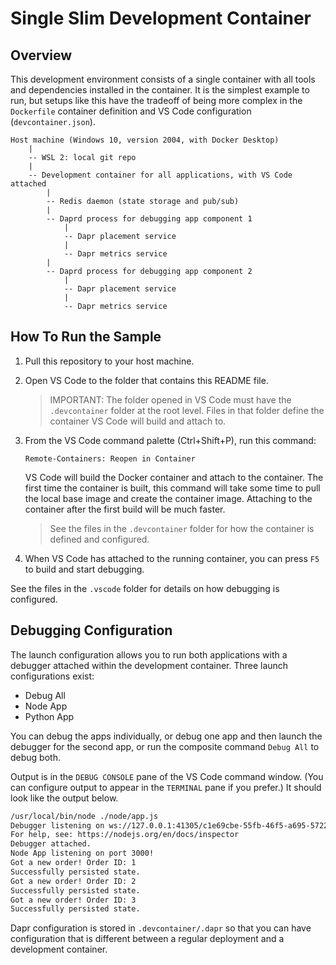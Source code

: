 # Single Slim Development Container

## Overview

This development environment consists of a single container with all tools and dependencies installed in the container. It is the simplest example to run, but setups like this have the tradeoff of being more complex in the `Dockerfile` container definition and VS Code configuration (`devcontainer.json`).

```ASCII
Host machine (Windows 10, version 2004, with Docker Desktop)
    |
    -- WSL 2: local git repo
    |
    -- Development container for all applications, with VS Code attached
        |
        -- Redis daemon (state storage and pub/sub)
        |
        -- Daprd process for debugging app component 1
            |
            -- Dapr placement service
            |
            -- Dapr metrics service
        |
        -- Daprd process for debugging app component 2
            |
            -- Dapr placement service
            |
            -- Dapr metrics service
```

## How To Run the Sample

1. Pull this repository to your host machine.
1. Open VS Code to the folder that contains this README file.

    > IMPORTANT: The folder opened in VS Code must have the `.devcontainer` folder at the root level. Files in that folder define the container VS Code will build and attach to.

1. From the VS Code command palette (Ctrl+Shift+P), run this command:

    ```
    Remote-Containers: Reopen in Container
    ```

    VS Code will build the Docker container and attach to the container. The first time the container is built, this command will take some time to pull the local base image and create the container image. Attaching to the container after the first build will be much faster.

    > See the files in the `.devcontainer` folder for how the container is defined and configured.

1. When VS Code has attached to the running container, you can press `F5` to build and start debugging.

See the files in the `.vscode` folder for details on how debugging is configured.

## Debugging Configuration

The launch configuration allows you to run both applications with a debugger attached within the development container. Three launch configurations exist:

- Debug All
- Node App
- Python App

You can debug the apps individually, or debug one app and then launch the debugger for the second app, or run the composite command `Debug All` to debug both.

Output is in the `DEBUG CONSOLE` pane of the VS Code command window. (You can configure output to appear in the `TERMINAL` pane if you prefer.) It should look like the output below.

```BASH
/usr/local/bin/node ./node/app.js
Debugger listening on ws://127.0.0.1:41305/c1e69cbe-55fb-46f5-a695-57221e293793
For help, see: https://nodejs.org/en/docs/inspector
Debugger attached.
Node App listening on port 3000!
Got a new order! Order ID: 1
Successfully persisted state.
Got a new order! Order ID: 2
Successfully persisted state.
Got a new order! Order ID: 3
Successfully persisted state.
```

Dapr configuration is stored in `.devcontainer/.dapr` so that you can have configuration that is different between a regular deployment and a development container.
